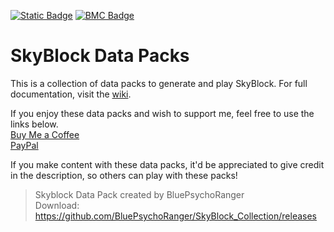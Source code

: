 [![Static Badge](https://img.shields.io/badge/_-Discord-black?logo=discord&logoColor=%235865F2&labelColor=black&color=%235865F2)](https://discord.gg/mzWSZuGatd) [![BMC Badge](https://img.shields.io/badge/_%20-Buy%20Me%20a%20Coffee-black?logo=buymeacoffee&logoColor=%23FFDD00&labelColor=black&color=%23FFDD00)](https://bmc.link/bluepsychoranger)
# SkyBlock Data Packs
This is a collection of data packs to generate and play SkyBlock. For full documentation, visit the [wiki](https://github.com/BluePsychoRanger/SkyBlock_Collection/wiki).

If you enjoy these data packs and wish to support me, feel free to use the links below.  
[Buy Me a Coffee](https://bmc.link/bluepsychoranger)  
[PayPal](https://paypal.me/bluepsychoranger)  

If you make content with these data packs, it'd be appreciated to give credit in the description, so others can play with these packs!
> Skyblock Data Pack created by BluePsychoRanger<br>
> Download: https://github.com/BluePsychoRanger/SkyBlock_Collection/releases
